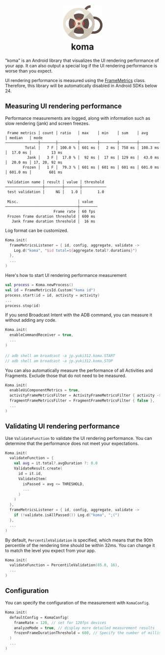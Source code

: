 <h1 align="center">
    <br />
    <img src="./img/icon.png">
    <br />
    koma
</h1>

"koma" is an Android library that visualizes the UI rendering performance of your app.
It can also output a special log if the UI rendering performance is worse than you expect.

UI rendering performance is measured using the [FrameMetrics](https://developer.android.com/reference/androidx/core/app/FrameMetricsAggregator) class.
Therefore, this library will be automatically disabled in Android SDKs below 24.

## Measuring UI rendering performance

Performance measurements are logged, along with information such as slow rendering (jank) and screen freezes.

```
 Frame metrics │ count │ ratio   │ max    │ min    │ sum    │ avg      │ median   │ mode
───────────────┼───────┼─────────┼────────┼────────┼────────┼──────────┼──────────┼───────────────
         Total │   7 F │ 100.0 % │ 601 ms │   2 ms │ 758 ms │ 108.3 ms │  17.0 ms │         13 ms
          Jank │   3 F │  17.0 % │  92 ms │  17 ms │ 129 ms │  43.0 ms │  20.0 ms │ 17, 20, 92 ms
        Frozen │   1 F │  79.3 % │ 601 ms │ 601 ms │ 601 ms │ 601.0 ms │ 601.0 ms │        601 ms

 Validation name │ result │ value │ threshold
─────────────────┼────────┼───────┼───────────
 test validation │     NG │   1.0 │       1.0

 Misc.                           │ value
─────────────────────────────────┼────────
                      Frame rate │ 60 fps
 Frozen frame duration threshold │ 600 ms
   Jank frame duration threshold │  16 ms
```

Log format can be customized.

```kotlin
Koma.init(
  frameMetricsListener = { id, config, aggregate, validate ->
    Log.d("koma", "$id total=${aggregate.total?.durations}")
  },
  ...
)
```

Here's how to start UI rendering performance measurement

```kotlin
val process = Koma.newProcess()
val id = FrameMetricsId.Custom("koma id")
process.start(id = id, activity = activity)
...
process.stop(id)
```

If you send Broadcast Intent with the ADB command, you can measure it without adding any code.

```kotlin
Koma.init(
  enableCommandReceiver = true,
  ...
)

// adb shell am broadcast -a jp.yuki312.koma.START
// adb shell am broadcast -a jp.yuki312.koma.STOP
```

You can also automatically measure the performance of all Activities and Fragments.
Exclude those that do not need to be measured.

```kotlin
Koma.init(
  enableUiComponentMetrics = true,
  activityFrameMetricsFilter = ActivityFrameMetricsFilter { activity -> ... },
  fragmentFrameMetricsFilter = FragmentFrameMetricsFilter { false },
  ...
)
```

## Validating UI rendering performance

Use `ValidateFunction` to validate the UI rendering performance.
You can determine that the performance does not meet your expectations.

```kotlin
Koma.init(
  validateFunction = {
    val avg = it.total?.avgDuration ?: 0.0
    ValidateResult.create(
      id = it.id,
      ValidateItem(
        isPassed = avg <= THRESHOLD,
        ...
      )
    )
  },
  frameMetricsListener = { id, config, aggregate, validate ->
    if (!validate.isAllPassed()) Log.d("koma", ";(")
  },
  ...
)
```

By default, `PercentileValidation` is specified, which means that the 90th percentile of the rendering time should be within 32ms.
You can change it to match the level you expect from your app.

```kotlin
Koma.init(
  validateFunction = PercentileValidation(85.0, 16),
  ...
)
```

## Configuration

You can specify the configuration of the measurement with `KomaConfig`.

```kotlin
Koma.init(
  defaultConfig = KomaConfig(
    frameRate = 120, // set for 120fps devices
    analyzeMode = true, // display more detailed measurement results
    frozenFrameDurationThreshold = 600, // Specify the number of milliseconds to consider the screen frozen
  )
  ...
)
```